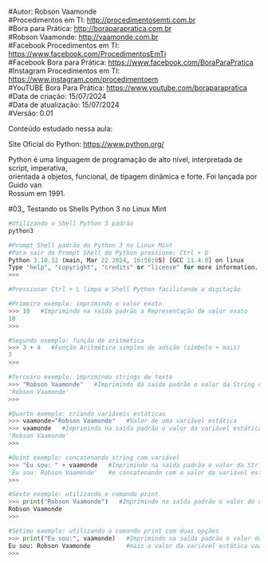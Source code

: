#Autor: Robson Vaamonde<br>
#Procedimentos em TI: http://procedimentosemti.com.br<br>
#Bora para Prática: http://boraparapratica.com.br<br>
#Robson Vaamonde: http://vaamonde.com.br<br>
#Facebook Procedimentos em TI: https://www.facebook.com/ProcedimentosEmTi<br>
#Facebook Bora para Prática: https://www.facebook.com/BoraParaPratica<br>
#Instagram Procedimentos em TI: https://www.instagram.com/procedimentoem<br>
#YouTUBE Bora Para Prática: https://www.youtube.com/boraparapratica<br>
#Data de criação: 15/07/2024<br>
#Data de atualização: 15/07/2024<br>
#Versão: 0.01<br>

Conteúdo estudado nessa aula:<br>

Site Oficial do Python: https://www.python.org/

Python é uma linguagem de programação de alto nível, interpretada de script, imperativa,<br>
orientada a objetos, funcional, de tipagem dinâmica e forte. Foi lançada por Guido van <br>
Rossum em 1991.

#03_ Testando os Shells Python 3 no Linux Mint<br>
```bash
#Utilizando o Shell Python 3 padrão
python3
```
```python
#Prompt Shell padrão do Python 3 no Linux Mint
#Para sair do Prompt Shell do Python pressione: Ctrl + D
Python 3.10.12 (main, Mar 22 2024, 16:50:05) [GCC 11.4.0] on linux
Type "help", "copyright", "credits" or "license" for more information.
>>>
```
```python
#Pressionar Ctrl + L limpa o Shell Python facilitando a digitação

#Primeiro exemplo: imprimindo o valor exato
>>> 10   #Imprimindo na saída padrão a Representação de valor exato
10
>>>

#Segundo exemplo: função de aritmética
>>> 3 + 4   #Função Aritmética simples de adição (símbolo + mais)
7
>>> 

#Terceiro exemplo: imprimindo strings de texto
>>> "Robson Vaamonde"   #Imprimindo da saída padrão o valor da String de Texto 
'Robson Vaamonde'
>>>

#Quarto exemplo: criando variáveis estáticas
>>> vaamonde="Robson Vaamonde"   #Valor de uma variável estática
>>> vaamonde   #Imprimindo na saída padrão o valor da variável estática
'Robson Vaamonde'
>>>

#Quint exemplo: concatenando string com variável
>>> "Eu sou: " + vaamonde   #Imprimindo na saída padrão o valor da String de Texto
'Eu sou: Robson Vaamonde'   #e concatenando com o valor da variável estática vaamonde
>>>

#Sexto exemplo: utilizando o comando print
>>> print("Robson Vaamonde")   #Imprimindo na saída padrão o valor do comando PRINT()
Robson Vaamonde
>>>

#Sétimo exemplo: utilizando o comando print com duas opções
>>> print("Eu sou:", vaamonde)   #Imprimindo na saída padrão o valor do comando PRINT()
Eu sou: Robson Vaamonde          #mais o valor da variável estática vaamonde
>>> 
```
